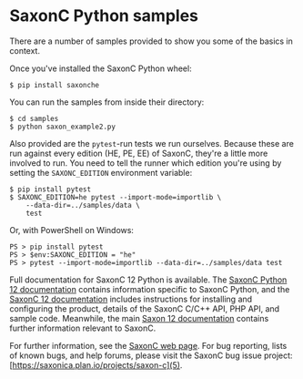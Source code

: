 # SaxonC Python samples

There are a number of samples provided to show you some of the basics in context.

Once you've installed the SaxonC Python wheel:

    $ pip install saxonche

You can run the samples from inside their directory:

    $ cd samples
    $ python saxon_example2.py

Also provided are the `pytest`-run tests we run ourselves. Because these are
run against every edition (HE, PE, EE) of SaxonC, they're a little more involved 
to run. You need to tell the runner which edition you're using by setting the 
`SAXONC_EDITION` environment variable:

    $ pip install pytest
    $ SAXONC_EDITION=he pytest --import-mode=importlib \
        --data-dir=../samples/data \
        test 

Or, with PowerShell on Windows:

    PS > pip install pytest
    PS > $env:SAXONC_EDITION = "he"
    PS > pytest --import-mode=importlib --data-dir=../samples/data test 

Full documentation for SaxonC 12 Python is available. The [SaxonC Python 12
documentation][1] contains information specific to SaxonC Python, and the
[SaxonC 12 documentation][2] includes instructions for installing and configuring
the product, details of the SaxonC C/C++ API, PHP API, and sample code.
Meanwhile, the main [Saxon 12 documentation][3] contains further information
relevant to SaxonC.

[1]: https://www.saxonica.com/saxon-c/documentation12/index.html#!api/saxon_c_python_api
[2]: https://www.saxonica.com/saxon-c/documentation12/index.html
[3]: https://www.saxonica.com/documentation12/index.html

For further information, see the [SaxonC web page][4]. For bug reporting, 
lists of known bugs, and help forums, please visit the SaxonC bug issue project:
[https://saxonica.plan.io/projects/saxon-c](5).

[4]: https://www.saxonica.com/saxon-c/index.xml
[5]: https://saxonica.plan.io/projects/saxon-c